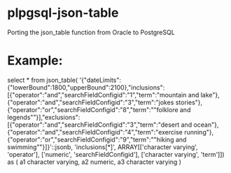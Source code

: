 # plpgsql-json-table
Porting the json_table function from Oracle to PostgreSQL

# Example:
select * from json_table(
'{"dateLimits":{"lowerBound":1800,"upperBound":2100},"inclusions":[{"operator":"and","searchFieldConfigid":"1","term":"mountain and lake"},{"operator":"and","searchFieldConfigid":"3","term":"jokes stories"},{"operator":"or","searchFieldConfigid":"8","term":"\"folklore and legends\""}],"exclusions":[{"operator":"and","searchFieldConfigid":"3","term":"desert and ocean"},{"operator":"and","searchFieldConfigid":"4","term":"exercise running"},{"operator":"or","searchFieldConfigid":"9","term":"\"hiking and swimming\""}]}'::jsonb,
	'inclusions[*]',
	ARRAY[['character varying', 'operator'],
		['numeric', 'searchFieldConfigid'],
['character varying', 'term']])
	as (
	a1 character varying,
	a2 numeric,
	a3 character varying
	)

